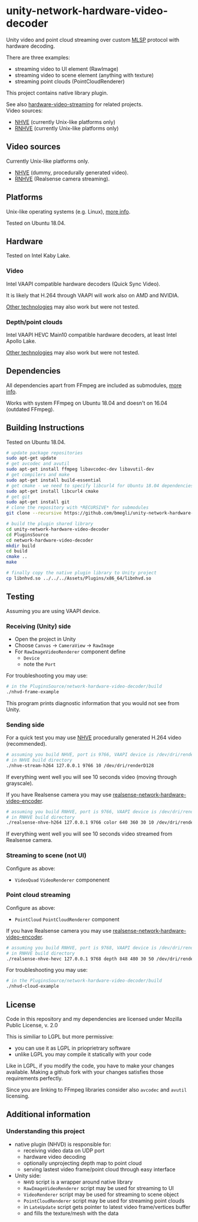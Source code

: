 # unity-network-hardware-video-decoder

Unity video and point cloud streaming over custom [MLSP](https://github.com/bmegli/minimal-latency-streaming-protocol) protocol with hardware decoding.

There are three examples:
- streaming video to UI element (RawImage)
- streaming video to scene element (anything with texture)
- streaming point clouds (PointCloudRenderer)

This project contains native library plugin.

See also [hardware-video-streaming](https://github.com/bmegli/hardware-video-streaming) for related projects.\
Video sources:
- [NHVE](https://github.com/bmegli/network-hardware-video-encoder) (currently Unix-like platforms only)
- [RNHVE](https://github.com/bmegli/realsense-network-hardware-video-encoder) (currently Unix-like platforms only)

## Video sources

Currently Unix-like platforms only.

- [NHVE](https://github.com/bmegli/network-hardware-video-encoder) (dummy, procedurally generated video).
- [RNHVE](https://github.com/bmegli/realsense-network-hardware-video-encoder) (Realsense camera streaming).

## Platforms 

Unix-like operating systems (e.g. Linux), [more info](https://github.com/bmegli/unity-network-hardware-video-decoder/wiki/Platforms).

Tested on Ubuntu 18.04.

## Hardware

Tested on Intel Kaby Lake.

### Video

Intel VAAPI compatible hardware decoders (Quick Sync Video).

It is likely that H.264 through VAAPI will work also on AMD and NVIDIA.

[Other technologies](https://github.com/bmegli/unity-network-hardware-video-decoder/wiki/Hardware) may also work but were not tested.


### Depth/point clouds

Intel VAAPI HEVC Main10 compatible hardware decoders, at least Intel Apollo Lake.

[Other technologies](https://github.com/bmegli/unity-network-hardware-video-decoder/wiki/Hardware) may also work but were not tested.

## Dependencies

All dependencies apart from FFmpeg are included as submodules, [more info](https://github.com/bmegli/unity-network-hardware-video-decoder/wiki/Dependencies).

Works with system FFmpeg on Ubuntu 18.04 and doesn't on 16.04 (outdated FFmpeg).

## Building Instructions

Tested on Ubuntu 18.04.

``` bash
# update package repositories
sudo apt-get update 
# get avcodec and avutil
sudo apt-get install ffmpeg libavcodec-dev libavutil-dev
# get compilers and make 
sudo apt-get install build-essential
# get cmake - we need to specify libcurl4 for Ubuntu 18.04 dependencies problem
sudo apt-get install libcurl4 cmake
# get git
sudo apt-get install git
# clone the repository with *RECURSIVE* for submodules
git clone --recursive https://github.com/bmegli/unity-network-hardware-video-decoder.git

# build the plugin shared library
cd unity-network-hardware-video-decoder
cd PluginsSource
cd network-hardware-video-decoder
mkdir build
cd build
cmake ..
make

# finally copy the native plugin library to Unity project
cp libnhvd.so ../../../Assets/Plugins/x86_64/libnhvd.so
```

## Testing

Assuming you are using VAAPI device.

### Receiving (Unity) side

- Open the project in Unity
- Choose `Canvas` -> `CameraView` -> `RawImage`
- For `RawImageVideoRenderer` component define
	- `Device`
	- note the `Port`

For troubleshooting you may use:

```bash
# in the PluginsSource/network-hardware-video-decoder/build
./nhvd-frame-example
```

This program prints diagnostic information that you would not see from Unity.

### Sending side

For a quick test you may use [NHVE](https://github.com/bmegli/network-hardware-video-encoder) procedurally generated H.264 video (recommended).

```bash
# assuming you build NHVE, port is 9766, VAAPI device is /dev/dri/renderD128
# in NHVE build directory
./nhve-stream-h264 127.0.0.1 9766 10 /dev/dri/renderD128
```

If everything went well you will see 10 seconds video (moving through grayscale).

If you have Realsense camera you may use [realsense-network-hardware-video-encoder](https://github.com/bmegli/realsense-network-hardware-video-encoder).

```bash
# assuming you build RNHVE, port is 9766, VAAPI device is /dev/dri/renderD128
# in RNHVE build directory
./realsense-nhve-h264 127.0.0.1 9766 color 640 360 30 10 /dev/dri/renderD128
```

If everything went well you will see 10 seconds video streamed from Realsense camera.


### Streaming to scene (not UI)

Configure as above:
- `VideoQuad` `VideoRenderer` componenent

### Point cloud streaming

Configure as above:
- `PointCloud` `PointCloudRenderer` component

If you have Realsense camera you may use [realsense-network-hardware-video-encoder](https://github.com/bmegli/realsense-network-hardware-video-encoder).

```bash
# assuming you build RNHVE, port is 9768, VAAPI device is /dev/dri/renderD128
# in RNHVE build directory
./realsense-nhve-hevc 127.0.0.1 9768 depth 848 480 30 50 /dev/dri/renderD128
```

For troubleshooting you may use:

```bash
# in the PluginsSource/network-hardware-video-decoder/build
./nhvd-cloud-example
```

## License

Code in this repository and my dependencies are licensed under Mozilla Public License, v. 2.0

This is similiar to LGPL but more permissive:
- you can use it as LGPL in prioprietrary software
- unlike LGPL you may compile it statically with your code

Like in LGPL, if you modify the code, you have to make your changes available.
Making a github fork with your changes satisfies those requirements perfectly.

Since you are linking to FFmpeg libraries consider also `avcodec` and `avutil` licensing.

## Additional information

### Understanding this project

- native plugin (NHVD) is responsible for:
	- receiving video data on UDP port
	- hardware video decoding
   - optionally unprojecting depth map to point cloud
	- serving lastest video frame/point cloud through easy interface
- Unity side:
	- `NHVD` script is a wrapper around native library
	- `RawImageVideoRenderer` script may be used for streaming to UI
	- `VideoRenderer` script may be used for streaming to scene object
   - `PointCloudRenderer` script may be used for streaming point clouds
	- in `LateUpdate` script gets pointer to latest video frame/vertices buffer
	- and fills the texture/mesh with the data
